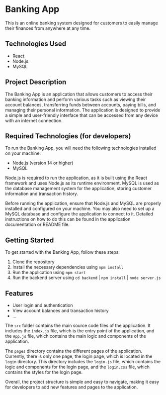 # Banking App

This is an online banking system designed for customers to easily manage their finances from anywhere at any time.

## Technologies Used

- React
- Node.js
- MySQL

## Project Description

The Banking App is an application that allows customers to access their banking information and perform various tasks such as viewing their account balances, transferring funds between accounts, paying bills, and managing their personal information. The application is designed to provide a simple and user-friendly interface that can be accessed from any device with an internet connection.

## Required Technologies (for developers)

To run the Banking App, you will need the following technologies installed on your machine:

- Node.js (version 14 or higher)
- MySQL

Node.js is required to run the application, as it is built using the React framework and uses Node.js as its runtime environment. MySQL is used as the database management system for the application, storing customer information and transaction history.

Before running the application, ensure that Node.js and MySQL are properly installed and configured on your machine. You may also need to set up a MySQL database and configure the application to connect to it. Detailed instructions on how to do this can be found in the application documentation or README file.

## Getting Started

To get started with the Banking App, follow these steps:

1. Clone the repository
2. Install the necessary dependencies using `npm install`
3. Run the application using `npm start`
4. Run the backend server using `cd backend` | `npm install` | `node server.js`

## Features

- User login and authentication
- View account balances and transaction history
- ...

The `src` folder contains the main source code files of the application. It includes the `index.js` file, which is the entry point of the application, and the `App.js` file, which contains the main logic and components of the application.

The `pages` directory contains the different pages of the application. Currently, there is only one page, the login page, which is located in the `login` directory. This directory includes the `login.js` file, which contains the logic and components for the login page, and the `login.css` file, which contains the styles for the login page.

Overall, the project structure is simple and easy to navigate, making it easy for developers to add new features and pages to the application.
